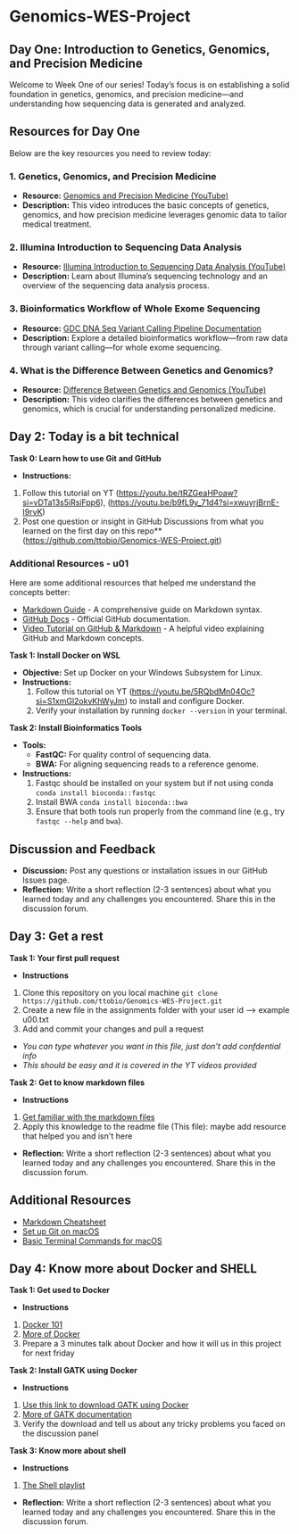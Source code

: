 # Genomics-WES-Project
## Day One: Introduction to Genetics, Genomics, and Precision Medicine

Welcome to Week One of our  series! Today’s focus is on establishing a solid foundation in genetics, genomics, and precision medicine—and understanding how sequencing data is generated and analyzed.

## Resources for Day One

Below are the key resources you need to review today:

### 1. Genetics, Genomics, and Precision Medicine
- **Resource:** [Genomics and Precision Medicine (YouTube)](https://www.youtube.com/watch?v=edXEzu9cGgg&t=1845s&pp=ygUfZ2Vub21pY3MgYW5kIHByZWNpc2lvbiBtZWRpY2luZQ%3D%3D)
- **Description:** This video introduces the basic concepts of genetics, genomics, and how precision medicine leverages genomic data to tailor medical treatment.

### 2. Illumina Introduction to Sequencing Data Analysis
- **Resource:** [Illumina Introduction to Sequencing Data Analysis (YouTube)](https://www.youtube.com/watch?v=XdoAnsDPMfA&pp=ygUgd2hvbGUgZXhvbWUgc2VxdWVuY2luZyBleHBsYWluZWQ%3D)
- **Description:** Learn about Illumina’s sequencing technology and an overview of the sequencing data analysis process.

### 3. Bioinformatics Workflow of Whole Exome Sequencing
- **Resource:** [GDC DNA Seq Variant Calling Pipeline Documentation](https://docs.gdc.cancer.gov/Data/Bioinformatics_Pipelines/DNA_Seq_Variant_Calling_Pipeline/)
- **Description:** Explore a detailed bioinformatics workflow—from raw data through variant calling—for whole exome sequencing.

### 4. What is the Difference Between Genetics and Genomics?
- **Resource:** [Difference Between Genetics and Genomics (YouTube)](https://youtu.be/9p2q867t7Ow?si=mTme8SboDU0_w4p5)
- **Description:** This video clarifies the differences between genetics and genomics, which is crucial for understanding personalized medicine.

## Day 2: Today is a bit technical

**Task 0: Learn how to use Git and GitHub**
- **Instructions:**
1. Follow this tutorial on YT (https://youtu.be/tRZGeaHPoaw?si=vDTa13s5iRsiFpp6),
(https://youtu.be/b9fL9y_71d4?si=xwuyrjBrnE-I9rvK)
2. Post one question or insight in GitHub Discussions from what you learned on the first day on this repo** (https://github.com/ttobio/Genomics-WES-Project.git)

### Additional Resources - u01  
Here are some additional resources that helped me understand the concepts better:  
- [Markdown Guide](https://www.markdownguide.org/) - A comprehensive guide on Markdown syntax.  
- [GitHub Docs](https://docs.github.com/en) - Official GitHub documentation.  
- [Video Tutorial on GitHub & Markdown](https://youtu.be/fDkR0TDR9dI?si=vILUoDYfh2m4U4Cm) - A helpful video explaining GitHub and Markdown concepts.

**Task 1: Install Docker on WSL**
- **Objective:** Set up Docker on your Windows Subsystem for Linux.
- **Instructions:**  
  1. Follow this tutorial on YT (https://youtu.be/5RQbdMn04Oc?si=S1xmGl2okvKhWyJm) to install and configure Docker.
  2. Verify your installation by running `docker --version` in your terminal.

**Task 2: Install Bioinformatics Tools**
- **Tools:**  
  - **FastQC:** For quality control of sequencing data.
  - **BWA:** For aligning sequencing reads to a reference genome.
- **Instructions:**  
  1. Fastqc should be installed on your system but if not using conda `conda install bioconda::fastqc`
  2. Install BWA `conda install bioconda::bwa`
  2. Ensure that both tools run properly from the command line (e.g., try `fastqc --help` and `bwa`).

## Discussion and Feedback

- **Discussion:** Post any questions or installation issues in our GitHub Issues page.
- **Reflection:** Write a short reflection (2-3 sentences) about what you learned today and any challenges you encountered. Share this in the discussion forum.

## Day 3: Get a rest

**Task 1: Your first pull request**
- **Instructions**
1. Clone this repository on you local machine `git clone https://github.com/ttobio/Genomics-WES-Project.git`
2. Create a new file in the assignments folder with your user id --> example u00.txt
3. Add and commit your changes and pull a request
- *You can type whatever you want in this file, just don't add confdential info*
- *This should be easy and it is covered in the YT videos provided*

**Task 2: Get to know markdown files**
- **Instructions**
1. [Get familiar with the markdown files](https://github.com/adam-p/markdown-here/wiki/Markdown-Cheatsheet)
2. Apply this knowledge to the readme file (This file): maybe add resource that helped you and isn't here

- **Reflection:** Write a short reflection (2-3 sentences) about what you learned today and any challenges you encountered. Share this in the discussion forum.

## Additional Resources  
- [Markdown Cheatsheet](https://github.com/adam-p/markdown-here/wiki/Markdown-Cheatsheet)  
- [Set up Git on macOS](https://www.atlassian.com/git/tutorials/install-git#mac-os-x)  
- [Basic Terminal Commands for macOS](https://www.macworld.com/article/671468/how-to-use-the-terminal-on-mac.html)

## Day 4: Know more about Docker and SHELL

**Task 1: Get used to Docker**
- **Instructions**
1. [Docker 101](https://youtu.be/eGz9DS-aIeY?si=KYJRg5YzS0JVQKpW)
2. [More of Docker](https://youtu.be/RqTEHSBrYFw?si=CSK5VMEb79hTFRzq)
3. Prepare a 3 minutes talk about Docker and how it will us in this project for next friday

**Task 2: Install GATK using Docker**
- **Instructions**
1. [Use this link to download GATK using Docker](https://hub.docker.com/r/broadinstitute/gatk/)
2. [More of GATK documentation](https://github.com/broadinstitute/gatk)
3. Verify the download and tell us about any tricky problems you faced on the discussion panel

**Task 3: Know more about shell**
- **Instructions**
1. [The Shell playlist](https://youtube.com/playlist?list=PLA86D04D6E0BFD2E0&si=bLIDog2l41W0w0Zv)


- **Reflection:** Write a short reflection (2-3 sentences) about what you learned today and any challenges you encountered. Share this in the discussion forum.
